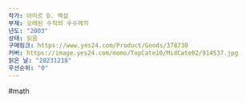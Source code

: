 ```yaml
---
작가: 아미르 D. 액설
부제: 오래된 수학의 수수께끼
년도: "2003"
상태: 읽음
구매링크: https://www.yes24.com/Product/Goods/378730
커버: https://image.yes24.com/momo/TopCate10/MidCate02/914537.jpg
읽은 날: "20231218"
우선순위: "0"
---
```

#math
